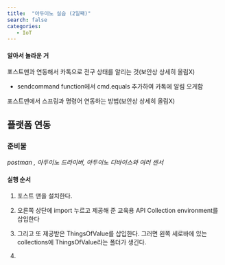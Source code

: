 ```yaml
---
title:  "아두이노 실습 (2일째)"
search: false
categories: 
   - IoT
---
```

#### 알아서 놀라운 거
포스트맨과 연동해서 카톡으로 전구 상태를 알리는 것(보안상 상세히 올림X)
- sendcommand function에서 cmd.equals 추가하여 카톡에 알림 오게함  

포스트맨에서 스프링과 명령어 연동하는 방법(보안상 상세히 올림X)


## 플랫폼 연동

### 준비물 
*postman , 아두이노 드라이버, 아두이노 디바이스와 여러 센서*

#### 실행 순서
1. 포스트 맨을 설치한다.

2. 오른쪽 상단에 import 누르고 제공해 준 교육용 API Collection environment를 삽입한다

3. 그리고 또 제공받은 ThingsOfValue를 삽입한다. 그러면 왼쪽 세로바에 있는 collections에 ThingsOfValue라는 폴더가 생긴다.
4. 



<!--stackedit_data:
eyJoaXN0b3J5IjpbLTE3ODYzNTY4NjQsLTIwMDQ1NjY5NzksLT
M3ODEzNjY2MywtNjg0MzMzNjY2LDE2MDgwNDI2MjgsNzMyMTY5
MjY3LDQwNDgxMDQ4LC00ODQwNzY2MjYsLTE3NzQyNzgzNzYsLT
YxNDI0MTg2Nl19
-->